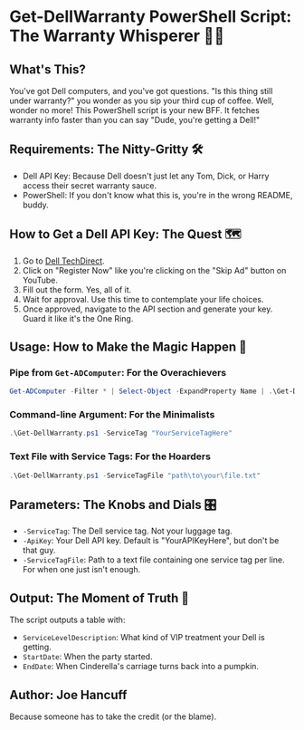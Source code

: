 # Get-DellWarranty PowerShell Script: The Warranty Whisperer 🕵️‍♂️

## What's This?

You've got Dell computers, and you've got questions. "Is this thing still under warranty?" you wonder as you sip your third cup of coffee. Well, wonder no more! This PowerShell script is your new BFF. It fetches warranty info faster than you can say "Dude, you're getting a Dell!"

## Requirements: The Nitty-Gritty 🛠️

- Dell API Key: Because Dell doesn't just let any Tom, Dick, or Harry access their secret warranty sauce.
- PowerShell: If you don't know what this is, you're in the wrong README, buddy.

## How to Get a Dell API Key: The Quest 🗺️

1. Go to [Dell TechDirect](https://techdirect.dell.com/).
2. Click on "Register Now" like you're clicking on the "Skip Ad" button on YouTube.
3. Fill out the form. Yes, all of it.
4. Wait for approval. Use this time to contemplate your life choices.
5. Once approved, navigate to the API section and generate your key. Guard it like it's the One Ring.

## Usage: How to Make the Magic Happen 🎩

### Pipe from `Get-ADComputer`: For the Overachievers

```powershell
Get-ADComputer -Filter * | Select-Object -ExpandProperty Name | .\Get-DellWarranty.ps1
```

### Command-line Argument: For the Minimalists

```powershell
.\Get-DellWarranty.ps1 -ServiceTag "YourServiceTagHere"
```

### Text File with Service Tags: For the Hoarders

```powershell
.\Get-DellWarranty.ps1 -ServiceTagFile "path\to\your\file.txt"
```

## Parameters: The Knobs and Dials 🎛️

- `-ServiceTag`: The Dell service tag. Not your luggage tag.
- `-ApiKey`: Your Dell API key. Default is "YourAPIKeyHere", but don't be that guy.
- `-ServiceTagFile`: Path to a text file containing one service tag per line. For when one just isn't enough.

## Output: The Moment of Truth 🥁

The script outputs a table with:

- `ServiceLevelDescription`: What kind of VIP treatment your Dell is getting.
- `StartDate`: When the party started.
- `EndDate`: When Cinderella's carriage turns back into a pumpkin.

## Author: Joe Hancuff

Because someone has to take the credit (or the blame).

